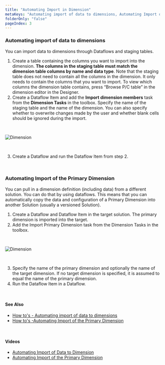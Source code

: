 ```yaml
---
title: "Automating Import in Dimension"
metaKeys: "Automating import of data to dimensions, Automating Import of the Primary Dimension "
folderOnly: "false"
pageIndex: 3
---
```



### Automating import of data to dimensions

You can import data to dimensions through Dataflows and staging tables. 

1.	Create a table containing the columns you want to import into the dimension. **The columns in the staging table must match the dimension table columns by name and data type**. Note that the staging table does not need to contain all the columns in the dimension. It only needs to contain the columns that you want to import. To view which columns the dimension table contains, press “Browse P/C table” in the dimension editor in the Designer.
2.	Create a Dataflow Item and add the **Import dimension members** task from the **Dimension Tasks** in the toolbox. Specify the name of the staging table and the name of the dimension. You can also specify whether to overwrite changes made by the user and whether blank cells should be ignored during the import.

<br/>

![Dimension](https://profitbasedocs.blob.core.windows.net/images/DimNy9.png)

<br/>

3.	Create a Dataflow and run the Dataflow Item from step 2.

<br/>

### Automating Import of the Primary Dimension

You can pull in a dimension definition (including data) from a different solution. You can do that by using dataflows. This means that you can automatically copy the data and configuration of a Primary Dimension into another Solution (usually a versioned Solution).
1.	Create a Dataflow and Dataflow Item in the target solution. The primary dimension is imported into the target.
2.	Add the Import Primary Dimension task from the Dimension Tasks in the toolbox.

<br/>

![Dimension](https://profitbasedocs.blob.core.windows.net/images/DimNy10.png)

<br/>

3.	Specify the name of the primary dimension and optionally the name of the target dimension. If no target dimension is specified, it is assumed to equal the name of the primary dimension. 
4.	Run the Dataflow Item in a Dataflow.

<br/>

#### See Also

- [How to's - Automating import of data to dimensions](howto/autoimport.md)
- [How to's -Automating Import of the Primary Dimension](howto/autocopy.md)


<br/>

#### Videos

- [Automating Import of Data to Dimension](https://profitbasedocs.blob.core.windows.net/videos/Automating%20Import%20of%20Data%20to%20Dimension.mp4)
- [Automating Import of the Primary Dimension](https://profitbasedocs.blob.core.windows.net/videos/Dimension%20-%20Import%20Primary%20Dimension.mp4)

<br/>




